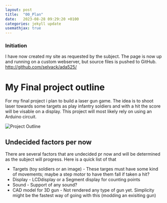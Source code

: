 ```yaml
---
layout: post
title:  "00_Plan"
date:   2023-08-28 09:29:20 +0100
categories: jekyll update
usemathjax: true
---
```


### Initiation
I have now created my site as requested by the subject. The page is now up and running on a custom webserver, but source files is pushed to GitHub. http://github.com/selvack/ada525/


My Final project outline
========================
For my final project i plan to build a laser gun game. The idea is to shoot laser towards some targets as play infantry soldiers and with a hit the score will be visable on a display. This project will most likely rely on using an Arduino circuit. 

![Project Outline](https://i.ibb.co/2WJz1GN/Skjermbilde-2023-08-28-111433.png "Laser Gun Game")

Undecided factors per now
-------------------------
There are several factors that are undecided pr now and will be determined as the subject will progress. Here is a quick list of that
* Targets (toy soldiers or an image) - These targes must have some kind of movements; maybe a step motor to have them fall if taken a hit?
* Display - LCDdisplay or a Segment display for counting points
* Sound - Support of any sound?
* CAD model for 3D gun - Not rendered any type of gun yet. Simplicity might be the fastest way of going with this (modding an exisiting gun)


